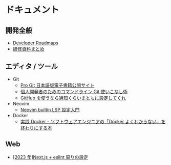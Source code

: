 # ドキュメント

## 開発全般

- [Developer Roadmaps](https://roadmap.sh/)
- [研修資料まとめ](https://gist.github.com/gcchaan/02f4746a323acac4095c30e0783a3912)

## エディタ / ツール

- Git
  - [Pro Git 日本語版電子書籍公開サイト](http://progit-ja.github.io/)
  - [個人開発者のためのコマンドライン Git 使いこなし術](https://zenn.dev/takuya/articles/7550d21ddd17f121602e)
  - [GitHub を使うなら通知くらいまともに設定してくれ](https://zenn.dev/siketyan/articles/you-are-not-using-github-correctly)
- Neovim
  - [Neovim builtin LSP 設定入門](https://zenn.dev/nazo6/articles/c2f16b07798bab#lsp-%E6%8B%A1%E5%BC%B5%E7%B3%BB)
- Docker
  - [実践 Docker - ソフトウェアエンジニアの「Docker よくわからない」を終わりにする本](https://zenn.dev/suzuki_hoge/books/2022-03-docker-practice-8ae36c33424b59)

## Web

- [[2023 年]Next.js + eslint 周りの設定](https://zenn.dev/resistance_gowy/articles/91b4f62b9f48ec)
